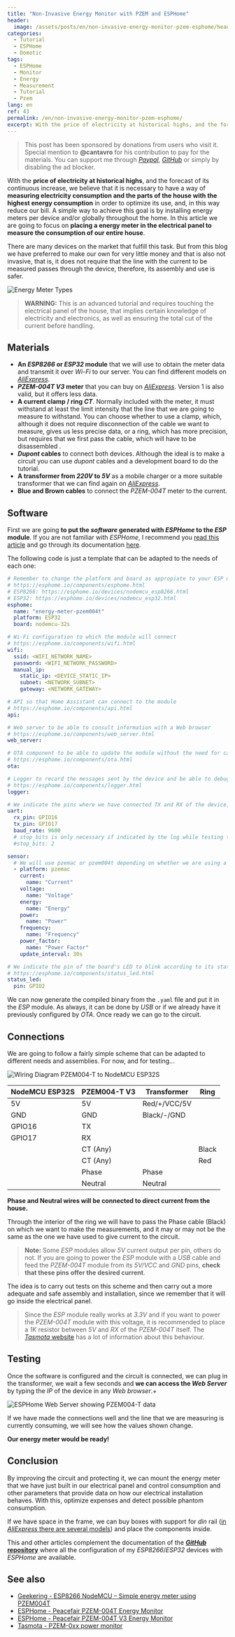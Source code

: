 ```yaml
---
title: "Non-Invasive Energy Monitor with PZEM and ESPHome"
header:
  image: /assets/posts/en/non-invasive-energy-monitor-pzem-esphome/header.png
categories:
  - Tutorial
  - ESPHome
  - Domotic
tags:
  - ESPHome
  - Monitor
  - Energy
  - Measurement
  - Tutorial
  - Pzem
lang: en
ref: 43
permalink: /en/non-invasive-energy-monitor-pzem-esphome/
excerpt: With the price of electricity at historical highs, and the forecast of its continuous increase, we believe that it is necessary to have a way of measuring electricity consumption and the parts of the house with the highest energy consumption in order to optimize its use, and, in this way reduce our bill.
---
```


> This post has been sponsored by donations from users who visit it. Special mention to **@cantavro** for his contribution to pay for the materials. You can support me through [_Paypal_](https://www.paypal.me/danimart1991), [_GitHub_](https://github.com/sponsors/danimart1991) or simply by disabling the ad blocker.

With the **price of electricity at historical highs**, and the forecast of its continuous increase, we believe that it is necessary to have a way of **measuring electricity consumption and the parts of the house with the highest energy consumption** in order to optimize its use, and, in this way reduce our bill. A simple way to achieve this goal is by installing energy meters per device and/or globally throughout the home. In this article we are going to focus on **placing a energy meter in the electrical panel to measure the consumption of our entire house**.

There are many devices on the market that fulfill this task. But from this blog we have preferred to make our own for very little money and that is also not invasive, that is, it does not require that the line with the current to be measured passes through the device, therefore, its assembly and use is safer.

![Energy Meter Types](/assets/posts/en/non-invasive-energy-monitor-pzem-esphome/energy_meter_types.png)

> **WARNING:** This is an advanced tutorial and requires touching the electrical panel of the house, that implies certain knowledge of electricity and electronics, as well as ensuring the total cut of the current before handling.

## Materials

- **An *ESP8266* or *ESP32* module** that we will use to obtain the meter data and transmit it over *Wi-Fi* to our server. You can find different models on [*AliExpress*](https://s.click.aliexpress.com/e/_ASpeTu).
- ***PZEM-004T V3* meter** that you can buy on [*AliExpress*](https://s.click.aliexpress.com/e/_97O2wA). Version 1 is also valid, but it offers less data.
- **A current clamp / ring *CT***. Normally included with the meter, it must withstand at least the limit intensity that the line that we are going to measure to withstand. You can choose whether to use a clamp, which, although it does not require disconnection of the cable we want to measure, gives us less precise data, or a ring, which has more precision, but requires that we first pass the cable, which will have to be disassembled .
- ***Dupont* cables** to connect both devices. Although the ideal is to make a circuit you can use *dupont* cables and a development board to do the tutorial.
- **A transformer from *220V* to *5V*** as a mobile charger or a more suitable transformer that we can find again on [*AliExpress*](https://s.click.aliexpress.com/e/_9QFlFM).
- **Blue and Brown cables** to connect the *PZEM-004T* meter to the current.

## Software

First we are going **to put the *software* generated with *ESPHome* to the *ESP* module**. If you are not familiar with *ESPHome*, I recommend you [read this article](https://www.danielmartingonzalez.com/en/make-your-own-smart-devices-with-esphome/) and go through its documentation [here](https://esphome.io/).

The following code is just a template that can be adapted to the needs of each one:

```yaml
# Remember to change the platform and board as appropiate to your ESP module. 
# https://esphome.io/components/esphome.html
# ESP8266: https://esphome.io/devices/nodemcu_esp8266.html
# ESP32: https://esphome.io/devices/nodemcu_esp32.html
esphome:
  name: "energy-meter-pzem004t"
  platform: ESP32
  board: nodemcu-32s

# Wi-Fi configuration to which the module will connect
# https://esphome.io/components/wifi.html
wifi:
  ssid: <WIFI_NETWORK_NAME>
  password: <WIFI_NETWORK_PASSWORD>
  manual_ip:
    static_ip: <DEVICE_STATIC_IP>
    subnet: <NETWORK_SUBNET>
    gateway: <NETWORK_GATEWAY>

# API so that Home Assistant can connect to the module
# https://esphome.io/components/api.html
api:

# Web server to be able to consult information with a Web browser
# https://esphome.io/components/web_server.html
web_server:

# OTA component to be able to update the module without the need for cables
# https://esphome.io/components/ota.html
ota:

# Logger to record the messages sent by the device and be able to debug
# https://esphome.io/components/logger.html
logger:

# We indicate the pins where we have connected TX and RX of the device, taking into account that TX-> RX, RX-> TX must always be inverted
uart:
  rx_pin: GPIO16
  tx_pin: GPIO17
  baud_rate: 9600
  # stop_bits is only necessary if indicated by the log while testing the circuit
  #stop_bits: 2

sensor:
  # We will use pzemac or pzem004t depending on whether we are using a PZEM-004T V3 or V1
  - platform: pzemac
    current:
      name: "Current"
    voltage:
      name: "Voltage"
    energy:
      name: "Energy"
    power:
      name: "Power"
    frequency:
      name: "Frequency"
    power_factor:
      name: "Power Factor"
    update_interval: 30s

# We indicate the pin of the board's LED to blink according to its status
# https://esphome.io/components/status_led.html
status_led:
  pin: GPIO2
```

We can now generate the compiled binary from the `.yaml` file and put it in the *ESP* module. As always, it can be done by *USB* or if we already have it previously configured by *OTA*. Once ready we can go to the circuit.

## Connections

We are going to follow a fairly simple scheme that can be adapted to different needs and assemblies. For now, and for testing...

![Wiring Diagram PZEM004-T to NodeMCU ESP32S](/assets/posts/en/non-invasive-energy-monitor-pzem-esphome/scheme.png)

| NodeMCU ESP32S | PZEM004-T V3 | Transformer  | Ring   |
| -------------- | ------------ | ------------ | ------ |
| 5V             | 5V           | Red/+/VCC/5V |        |
| GND            | GND          | Black/-/GND  |        |
| GPIO16         | TX           |              |        |
| GPIO17         | RX           |              |        |
|                | CT (Any)     |              | Black  |
|                | CT (Any)     |              | Red    |
|                | Phase        | Phase        |        |
|                | Neutral      | Neutral      |        |

**Phase and Neutral wires will be connected to direct current from the house.**

Through the interior of the ring we will have to pass the Phase cable (Black) on which we want to make the measurements, and it may or may not be the same as the one we have used to give current to the circuit.

> **Note:** Some *ESP* modules allow *5V* current output per pin, others do not. If you are going to power the *ESP* module with a *USB* cable and feed the *PZEM-004T* module from its *5V/VCC* and *GND* pins, **check that these pins offer the desired current**.

The idea is to carry out tests on this scheme and then carry out a more adequate and safe assembly and installation, since we remember that it will go inside the electrical panel.

> Since the *ESP* module really works at *3.3V* and if you want to power the *PZEM-004T* module with this voltage, it is recommended to place a *1K* resistor between *5V* and *RX* of the *PZEM-004T* itself. The [*Tasmota* website](https://tasmota.github.io/docs/PZEM-0XX/) has a lot of information about this behaviour.

## Testing

Once the software is configured and the circuit is connected, we can plug in the transformer, we wait a few seconds and **we can access the *Web Server*** by typing the *IP* of the device in any *Web browser*.+

![ESPHome Web Server showing PZEM004-T data](/assets/posts/en/non-invasive-energy-monitor-pzem-esphome/esphome-pzem-webserver.png)

If we have made the connections well and the line that we are measuring is currently consuming, we will see how the values shown change.

**Our energy meter would be ready!**

## Conclusion

By improving the circuit and protecting it, we can mount the energy meter that we have just built in our electrical panel and control consumption and other parameters that provide data on how our electrical installation behaves. With this, optimize expenses and detect possible phantom consumption.

If we have space in the frame, we can buy boxes with support for *din* rail ([in *AliExpress* there are several models](https://s.click.aliexpress.com/e/_9ygzNU)) and place the components inside.

This and other articles complement the documentation of the [***GitHub* repository**](https://github.com/danimart1991/esphome-config) where all the configuration of my *ESP8266*/*ESP32* devices with *ESPHome* are available.

## See also

- [Geekering - ESP8266 NodeMCU – Simple energy meter using PZEM004T](https://www.geekering.com/categories/embedded-sytems/esp8266/ricardocarreira/esp8266-nodemcu-simple-energy-meter-using-pzem004t/)
- [ESPHome - Peacefair PZEM-004T Energy Monitor](https://esphome.io/components/sensor/pzem004t.html)
- [ESPHome - Peacefair PZEM-004T V3 Energy Monitor](https://esphome.io/components/sensor/pzemac.html)
- [Tasmota - PZEM-0xx power monitor](https://tasmota.github.io/docs/PZEM-0XX/)

